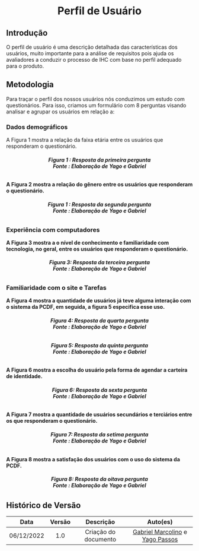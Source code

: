<h1 align="center">Perfil de Usuário</h1>

## Introdução

O perfil de usuário é uma descrição detalhada das características dos usuários, muito importante para a análise de requisitos pois ajuda os avaliadores a conduzir o processo de IHC com base no perfil adequado para o produto.

## Metodologia 

Para traçar o perfil dos nossos usuários nós conduzimos um estudo com questionários. Para isso, criamos um formulário com 8 perguntas visando analisar e agrupar os usuários em relação a:

### Dados demográficos
A Figura 1 mostra a relação da faixa etária entre os usuários que responderam o questionário.

<figcaption align='center'>
   <h6><b>Figura 1 : Resposta da primeira pergunta<br>Fonte : Elaboração de Yago e Gabriel</br></h6>
</figcaption>
A Figura 2 mostra a relação do gênero entre os usuários que responderam o questionário.

<figcaption align='center'>
   <h6><b>Figura 1 : Resposta da segunda pergunta<br>Fonte : Elaboração de Yago e Gabriel</br></h6>
</figcaption>

### Experiência com computadores

A Figura 3 mostra a o nível de conhecimento e familiaridade com tecnologia, no geral, entre os usuários que responderam o questionário.

<figcaption align='center'>
   <h6><b>Figura 3: Resposta da terceira pergunta<br>Fonte : Elaboração de Yago e Gabriel</br></h6>
</figcaption>

### Familiaridade com o site e Tarefas

A Figura 4 mostra a quantidade de usuários já teve alguma interação com o sistema da PCDF, em seguida, a figura 5 especifica esse uso.

<figcaption align='center'>
   <h6><b>Figura 4: Resposta da quarta pergunta<br>Fonte : Elaboração de Yago e Gabriel</br></h6>
</figcaption>

<figcaption align='center'>
   <h6><b>Figura 5: Resposta da quinta pergunta<br>Fonte : Elaboração de Yago e Gabriel</br></h6>
</figcaption>

A Figura 6 mostra a escolha do usuário pela forma de agendar a carteira de identidade.

<figcaption align='center'>
   <h6><b>Figura 6: Resposta da sexta pergunta<br>Fonte : Elaboração de Yago e Gabriel</br></h6>
</figcaption>

A Figura 7 mostra a quantidade de usuários secundários e terciários entre os que responderam o questionário.

<figcaption align='center'>
   <h6><b>Figura 7: Resposta da setima pergunta<br>Fonte : Elaboração de Yago e Gabriel</br></h6>
</figcaption>

A Figura 8 mostra a satisfação dos usuários com o uso do sistema da PCDF.

<figcaption align='center'>
   <h6><b>Figura 8: Resposta da oitava pergunta<br>Fonte : Elaboração de Yago e Gabriel</br></h6>
</figcaption>


## Histórico de Versão

|    Data    | Versão |                Descrição                |                                               Auto(es)                                               |
| :--------: | :----: | :-------------------------------------: | :--------------------------------------------------------------------------------------------------: |
| 06/12/2022 |  1.0   |          Criação do documento           | [Gabriel Marcolino](https://github.com/GabrielMR360) e [Yago Passos](https://github.com/yagompassos) | [Rodrigo](https://github.com/OrlandiRodrigo) e [Guilherme](https://github.com/GG555-13) | 